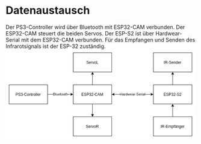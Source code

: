 # Datenaustausch
Der PS3-Controller wird über Bluetooth mit ESP32-CAM verbunden. Der ESP32-CAM steuert die beiden Servos. Der ESP-S2 ist über Hardwear-Serial mit dem ESP32-CAM verbunden. Für das Empfangen und Senden des Infrarotsignals ist der ESP-32 zuständig.\
 ![Datenaustausch](https://github.com/Siraman25/Infrabot/blob/master/Dokumentation/Bilder/Datenaustausch/Datenaustausch%233.png?raw=true)

